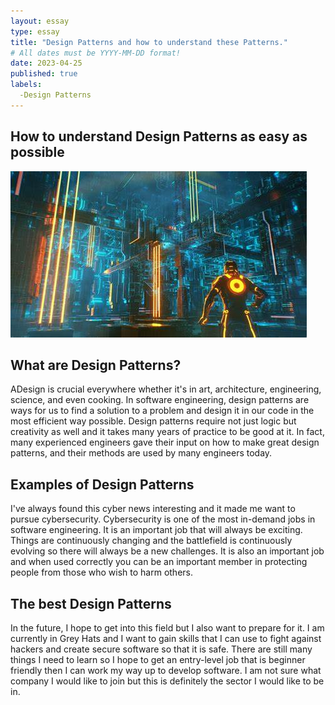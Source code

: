 ```yaml
---
layout: essay
type: essay
title: "Design Patterns and how to understand these Patterns."
# All dates must be YYYY-MM-DD format!
date: 2023-04-25
published: true
labels:
  -Design Patterns
---
```


## How to understand Design Patterns as easy as possible
<img src="../img/game.jpg">

## What are Design Patterns?
ADesign is crucial everywhere whether it's in art, architecture, engineering, science, and even cooking. In software engineering, design patterns are ways for us to find a solution to a problem and design it in our code in the most efficient way possible. Design patterns require not just logic but creativity as well and it takes many years of practice to be good at it. In fact, many experienced engineers gave their input on how to make great design patterns, and their methods are used by many engineers today.   
## Examples of Design Patterns
I've always found this cyber news interesting and it made me want to pursue cybersecurity. Cybersecurity is one of the most in-demand jobs in software engineering. It is an important job that will always be exciting. Things are continuously changing and the battlefield is continuously evolving so there will always be a new challenges. It is also an important job and when used correctly you can be an important member in protecting people from those who wish to harm others.

## The best Design Patterns
In the future, I hope to get into this field but I also want to prepare for it. I am currently in Grey Hats and I want to gain skills that I can use to fight against hackers and create secure software so that it is safe. There are still many things I need to learn so I hope to get an entry-level job that is beginner friendly then I can work my way up to develop software. I am not sure what company I would like to join but this is definitely the sector I would like to be in.
